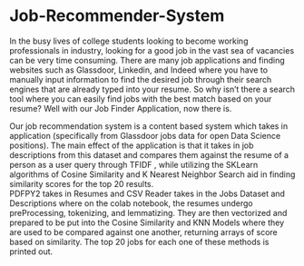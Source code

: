 # Job-Recommender-System

In the busy lives of college students looking to become working professionals in industry, looking for a good job in the vast sea of vacancies can be very time consuming.  There are many job applications and finding websites such as Glassdoor, Linkedin, and Indeed where you have to manually input information to find the desired job through their search engines that are already typed into your resume.  So why isn’t there a search tool where you can easily find jobs with the best match based on your resume? Well with our Job Finder Application, now there is.  

Our job recommendation system is a content based system which takes in application (specifically from Glassdoor jobs data for open Data Science positions).  The main effect of the application is that it takes in job descriptions from this dataset and compares them against the resume of a person as a user query through TFIDF , while utilizing the SKLearn algorithms of Cosine Similarity and K Nearest Neighbor Search aid in finding similarity scores for the top 20 results.  
PDFPY2 takes in Resumes and CSV Reader takes in the Jobs Dataset and Descriptions where on the colab notebook, the resumes undergo preProcessing, tokenizing, and lemmatizing.  They are then vectorized and prepared to be put into the Cosine Similarity and KNN Models where they are used to be compared against one another, returning arrays of score based on similarity.  The top 20 jobs for each one of these methods is printed out.  

